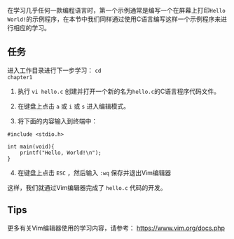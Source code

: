 在学习几乎任何一款编程语言时，第一个示例通常是编写一个在屏幕上打印`Hello World!`的示例程序，在本节中我们同样通过使用C语言编写这样一个示例程序来进行相应的学习。

## 任务 

进入工作目录进行下一步学习：
<code exec="cd chapter1">cd chapter1</code>

1. 执行 <code exec="vi hello.c">vi hello.c</code> 创建并打开一个新的名为`hello.c`的C语言程序代码文件。

2. 在键盘上点击 `a` 或 `i` 或 `s` 进入编辑模式。

3. 将下面的内容输入到终端中：
```
#include <stdio.h>

int main(void){
    printf("Hello, World!\n");
}
```

4. 在键盘上点击 `ESC` ，然后输入 `:wq` 保存并退出Vim编辑器

这样，我们就通过Vim编辑器完成了 `hello.c` 代码的开发。

## Tips

更多有关Vim编辑器使用的学习内容，请参考：
https://www.vim.org/docs.php